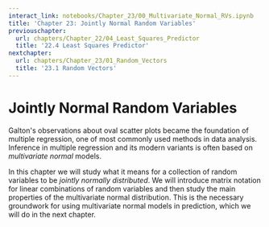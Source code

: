 ```yaml
---
interact_link: notebooks/Chapter_23/00_Multivariate_Normal_RVs.ipynb
title: 'Chapter 23: Jointly Normal Random Variables'
previouschapter:
  url: chapters/Chapter_22/04_Least_Squares_Predictor
  title: '22.4 Least Squares Predictor'
nextchapter:
  url: chapters/Chapter_23/01_Random_Vectors
  title: '23.1 Random Vectors'
---
```


# Jointly Normal Random Variables #

Galton's observations about oval scatter plots became the foundation of multiple regression, one of most commonly used methods in data analysis. Inference in multiple regression and its modern variants is often based on *multivariate normal* models. 

In this chapter we will study what it means for a collection of random variables to be *jointly normally distributed*. We will introduce matrix notation for linear combinations of random variables and then study the main properties of the multivariate normal distribution. This is the necessary groundwork for using multivariate normal models in prediction, which we will do in the next chapter.
